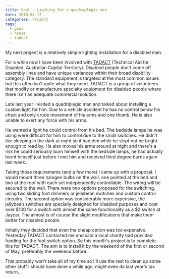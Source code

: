 ```yaml
---
title: Goal - Lighting for a quadraplegic man
date: 2010-04-17
categories: Project
tags:
  - goal
  - house
  - tadact
---
```


My next project is a relatively simple lighting installation for a disabled man.

For a while now I have been involved with <a href="https://tadact.org.au/">TADACT</a> (Technical Aid for Disabled, Australian Capital Territory).  Disabled people don't come off assembly lines and have unique variances within their broad disability category.  The standard equipment is targeted at the most common issues but this often isn't quite what they need.  TADACT is a group of volunteers that modify or manufacture specialty equipment for disabled people where there isn't an adequate commercial solution.

Late last year I visited a quadriplegic man and talked about installing a custom light for him.  Due to a vehicle accident he has no control below his chest and only crude movement of his arms and one thumb.  He is also unable to exert any force with his arms.

He wanted a light he could control from his bed.  The bedside lamps he was using were difficult for him to control due to the small switches.  He didn't like sleeping in the dark at night so it had dim while he slept but be bright enough to read by.  He also moves his arms around at night and there's a risk he could seriously burn himself with the bedside lamps, he had actually burnt himself just before I met him and received third degree burns again last week.

Taking those requirements (and a few more) I came up with a proposal.  I would mount three halogen bulbs on the wall, one pointed at the bed and two at the roof with each set independently controllable.  The wiring will be secured to the wall.  There were two options proposed for the switching, using two sliding foot dimmers or jellybean switches and custom control circuitry.  The second option was considerably more expensive, the jellybean switches are specially designed for disabled purposes and cost over $100 for a switch with almost the same functionality as a $2 switch at Jaycar.  The almost is of course the slight modifications that make them better for disabled people.

Initially they decided that even the cheap option was too expensive.  Yesterday TADACT contacted me and said a local charity had provided funding for the foot switch option.  So this month's project is to complete this for TADACT.  The aim is to install it by the weekend of the first or second of May, preferably the weekend before.

This probably won't take all of my time so I'll use the rest to clean up some other stuff I should have done a while ago, might even do last year's tax return&#8230;
